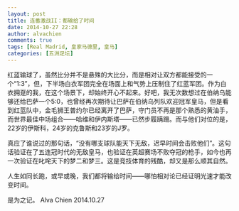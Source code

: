 ```yaml
---
layout: post
title: 连番激战II：都输给了时间
date: 2014-10-27 22:28
author: alvachien
comments: true
tags: [Real Madrid, 皇家马德里, 皇马]
categories: [五洲足坛]
---
```

红蓝输球了，虽然比分并不是悬殊的大比分，而是相对让双方都能接受的一个“1:3”，但，下半场白衣军团完全在场面上和气势上压制住了红蓝军团。作为白衣拥趸的我，在这个场景下，却始终开心不起来。好吧，我无次数想过在伯纳乌能够还给巴萨一个5:0，也曾经再次期待让巴萨在伯纳乌列队欢迎冠军皇马，但是看到红蓝队中，金毛狮王普约尔已经离开了巴萨，守门员不再是那个熟悉的黄油手，而世界最佳中场组合——哈维和伊内斯塔——已然步履蹒跚。而与他们对位的是，22岁的伊斯科，24岁的克鲁斯和23岁的J罗。

真应了谁说过的那句话，“没有哪支球队能天下无敌，迟早时间会击败他们”。这句话验证在了五连冠时代的无敌皇马，也验证在英超赛场不败夺冠的枪手，如今也再一次验证在叱咤天下的梦二和梦三。这是竞技体育的残酷，却又是那么顺其自然。

人生如同长跑，或早或晚，我们都将输给时间——哪怕相对论已经证明光速才能改变时间。

是为之记。
Alva Chien
2014.10.27
